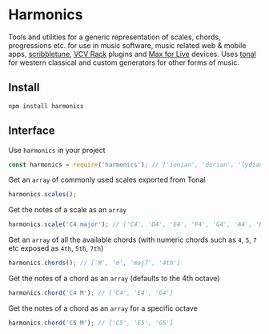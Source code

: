 # Harmonics

Tools and utilities for a generic representation of scales, chords, progressions etc. for use in music software, music related web & mobile apps, [scribbletune](https://scribbletune.com), [VCV Rack](https://vcvrack.com/) plugins and [Max for Live](https://www.ableton.com/en/live/max-for-live/) devices. Uses [tonal](https://github.com/tonaljs/tonal) for western classical and custom generators for other forms of music.

## Install

```
npm install harmonics
```

## Interface

Use `harmonics` in your project

```javascript
const harmonics = require('harmonics'); // ['ionian', 'dorian', 'lydian', '...']
```

Get an `array` of commonly used scales exported from Tonal

```javascript
harmonics.scales();
```

Get the notes of a scale as an `array`

```javascript
harmonics.scale('C4 major'); // ['C4', 'D4', 'E4', 'F4', 'G4', 'A4', 'B4']
```

Get an `array` of all the available chords (with numeric chords such as `4`, `5`, `7` etc exposed as `4th`, `5th`, `7th`)

```javascript
harmonics.chords(); // ['M', 'm', 'maj7', '4th']
```

Get the notes of a chord as an `array` (defaults to the 4th octave)

```javascript
harmonics.chord('C4 M'); // ['C4', 'E4', 'G4']
```

Get the notes of a chord as an `array` for a specific octave

```javascript
harmonics.chord('C5 M'); // ['C5', 'E5', 'G5']
```
